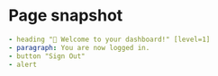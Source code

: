 # Page snapshot

```yaml
- heading "🎉 Welcome to your dashboard!" [level=1]
- paragraph: You are now logged in.
- button "Sign Out"
- alert
```